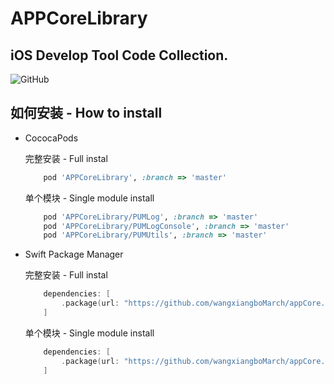 # APPCoreLibrary

## iOS Develop Tool Code Collection.

![GitHub](https://github.com/wangxiangboMarch/appCore.git)

## 如何安装 - How to install
- CococaPods

    完整安装 - Full instal
    ``` ruby
        pod 'APPCoreLibrary', :branch => 'master'
    ```
    单个模块 - Single module install

    ``` ruby
        pod 'APPCoreLibrary/PUMLog', :branch => 'master'
        pod 'APPCoreLibrary/PUMLogConsole', :branch => 'master'
        pod 'APPCoreLibrary/PUMUtils', :branch => 'master'
    ```

-  Swift Package Manager

    完整安装 - Full instal
    ``` swift
        dependencies: [
            .package(url: "https://github.com/wangxiangboMarch/appCore.git", .branch("master"))
        ]
    ```
    单个模块 - Single module install

    ``` swift
        dependencies: [
            .package(url: "https://github.com/wangxiangboMarch/appCore.git", .branch("master"))
        ]
    ```

